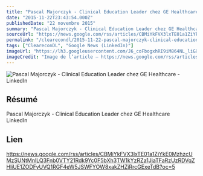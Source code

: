 ```yaml
---
title: "Pascal Majorczyk - Clinical Education Leader chez GE Healthcare - LinkedIn"
date: "2015-11-22T23:43:54.000Z"
publishedDate: "22 novembre 2015"
summary: "Pascal Majorczyk - Clinical Education Leader chez GE Healthcare &nbsp;&nbsp; LinkedIn"
sourceUrl: "https://news.google.com/rss/articles/CBMiYkFVX3lxTE01a1ZiYkE0MzhzcUMzSUNtMnlLQ3Fnb0VTY21Rdk9Yc0F5bXh3TW1kYzRZa1JjaTFaRzUzRDVqZHliUE1ZODFyUVQ1RGF4eW5JSWFYOW8xakZHZjRrcGExeTdB?oc=5"
permalink: "/clearecondl/2015-11-22-pascal-majorczyk-clinical-education-leader-chez-ge-healthcare-linkedin"
tags: ["CleareconDL", "Google News (LinkedIn)"]
imageUrl: "https://lh3.googleusercontent.com/J6_coFbogxhRI9iM864NL_liGXvsQp2AupsKei7z0cNNfDvGUmWUy20nuUhkREQyrpY4bEeIBuc=s0-w300"
imageCredit: "Image de l’article — https://news.google.com/rss/articles/CBMiYkFVX3lxTE01a1ZiYkE0MzhzcUMzSUNtMnlLQ3Fnb0VTY21Rdk9Yc0F5bXh3TW1kYzRZa1JjaTFaRzUzRDVqZHliUE1ZODFyUVQ1RGF4eW5JSWFYOW8xakZHZjRrcGExeTdB?oc=5"
---
```


![Pascal Majorczyk - Clinical Education Leader chez GE Healthcare - LinkedIn](https://lh3.googleusercontent.com/J6_coFbogxhRI9iM864NL_liGXvsQp2AupsKei7z0cNNfDvGUmWUy20nuUhkREQyrpY4bEeIBuc=s0-w300)

## Résumé

Pascal Majorczyk - Clinical Education Leader chez GE Healthcare &nbsp;&nbsp; LinkedIn

## Lien

https://news.google.com/rss/articles/CBMiYkFVX3lxTE01a1ZiYkE0MzhzcUMzSUNtMnlLQ3Fnb0VTY21Rdk9Yc0F5bXh3TW1kYzRZa1JjaTFaRzUzRDVqZHliUE1ZODFyUVQ1RGF4eW5JSWFYOW8xakZHZjRrcGExeTdB?oc=5
